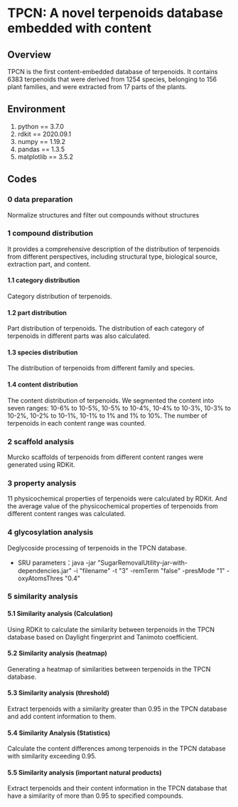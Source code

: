 # TPCN: A novel terpenoids database embedded with content
## Overview
TPCN is the first content-embedded database of terpenoids. It contains 6383 terpenoids that were derived from 1254 species, belonging to 156 plant families, and were extracted from 17 parts of the plants.
## Environment
1. python == 3.7.0
2. rdkit == 2020.09.1
3. numpy == 1.19.2
4. pandas == 1.3.5
5. matplotlib == 3.5.2
## Codes
### 0 data preparation
Normalize structures and filter out compounds without structures
### 1 compound distribution
It provides a comprehensive description of the distribution of terpenoids from different perspectives, including structural type, biological source, extraction part, and content.
#### 1.1 category distribution
Category distribution of terpenoids.
#### 1.2 part distribution
Part distribution of terpenoids. The distribution of each category of terpenoids in different parts was also calculated.
#### 1.3 species distribution
The distribution of terpenoids from different family and species.
#### 1.4 content distribution
The content distribution of terpenoids. We segmented the content into seven ranges: 10-6% to 10-5%, 10-5% to 10-4%, 10-4% to 10-3%, 10-3% to 10-2%, 10-2% to 10-1%, 10-1% to 1% and 1% to 10%. The number of terpenoids in each content range was counted.
### 2 scaffold analysis
Murcko scaffolds of terpenoids from different content ranges were generated using RDKit.
### 3 property analysis
11 physicochemical properties of terpenoids were calculated by RDKit. And the average value of the physicochemical properties of terpenoids from different content ranges was calculated.
### 4 glycosylation analysis
Deglycoside processing of terpenoids in the TPCN database.
* SRU parameters：java -jar "SugarRemovalUtility-jar-with-dependencies.jar" -i "filename" -t "3" -remTerm "false" -presMode "1" -oxyAtomsThres "0.4"
### 5 similarity analysis
#### 5.1 Similarity analysis (Calculation)
Using RDKit to calculate the similarity between terpenoids in the TPCN database based on Daylight fingerprint and Tanimoto coefficient.
#### 5.2 Similarity analysis (heatmap)
Generating a heatmap of similarities between terpenoids in the TPCN database.
#### 5.3 Similarity analysis (threshold)
Extract terpenoids with a similarity greater than 0.95 in the TPCN database and add content information to them.
#### 5.4 Similarity Analysis (Statistics)
Calculate the content differences among terpenoids in the TPCN database with similarity exceeding 0.95.
#### 5.5 Similarity analysis (important natural products)
Extract terpenoids and their content information in the TPCN database that have a similarity of more than 0.95 to specified compounds.
